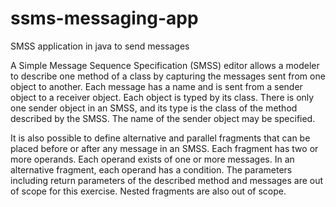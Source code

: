 # ssms-messaging-app
SMSS application in java to send messages

A Simple Message Sequence Specification (SMSS) editor allows a modeler to describe one method of a class by capturing the messages sent from one object to another. Each message has a name and is sent from a sender object to a receiver object. Each object is typed by its class. There is only one sender object in an SMSS, and its type is the class of the method described by the SMSS. The name of the sender object may be specified. 

It is also possible to define alternative and parallel fragments that can be placed before or after any message in an SMSS. Each fragment has two or more operands. Each operand exists of one or more messages. In an alternative fragment, each operand has a condition. 
The parameters including return parameters of the described method and messages are out of scope for this exercise. Nested fragments are also out of scope. 
